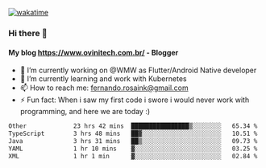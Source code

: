 [![wakatime](https://wakatime.com/badge/user/d5892087-17e6-46ab-8384-91a71a9b88d8.svg)](https://wakatime.com/@d5892087-17e6-46ab-8384-91a71a9b88d8)
### Hi there 👋

#### My blog https://www.ovinitech.com.br/ - Blogger

- 🔭 I’m currently working on @WMW as Flutter/Android Native developer
- 🌱 I’m currently learning and work with Kubernetes
- 📫 How to reach me: fernando.rosaink@gmail.com 
- ⚡ Fun fact: When i saw my first code i swore i would never work with programming, and here we are today :)

<!--START_SECTION:waka-->

```txt
Other             23 hrs 42 mins  ████████████████▒░░░░░░░░   65.34 %
TypeScript        3 hrs 48 mins   ██▓░░░░░░░░░░░░░░░░░░░░░░   10.51 %
Java              3 hrs 31 mins   ██▒░░░░░░░░░░░░░░░░░░░░░░   09.73 %
YAML              1 hr 10 mins    ▓░░░░░░░░░░░░░░░░░░░░░░░░   03.25 %
XML               1 hr 1 min      ▓░░░░░░░░░░░░░░░░░░░░░░░░   02.84 %
```

<!--END_SECTION:waka-->
